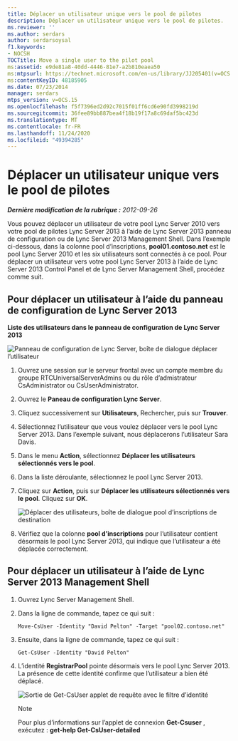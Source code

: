 ```yaml
---
title: Déplacer un utilisateur unique vers le pool de pilotes
description: Déplacer un utilisateur unique vers le pool de pilotes.
ms.reviewer: ''
ms.author: serdars
author: serdarsoysal
f1.keywords:
- NOCSH
TOCTitle: Move a single user to the pilot pool
ms:assetid: e9de81a8-40dd-4446-81e7-a2b810eaea50
ms:mtpsurl: https://technet.microsoft.com/en-us/library/JJ205401(v=OCS.15)
ms:contentKeyID: 48185905
ms.date: 07/23/2014
manager: serdars
mtps_version: v=OCS.15
ms.openlocfilehash: f5f7396ed2d92c7015f01ff6cd6e90fd3998219d
ms.sourcegitcommit: 36fee89bb887bea4f18b19f17a8c69daf5bc423d
ms.translationtype: MT
ms.contentlocale: fr-FR
ms.lasthandoff: 11/24/2020
ms.locfileid: "49394285"
---
```

# <a name="move-a-single-user-to-the-pilot-pool"></a>Déplacer un utilisateur unique vers le pool de pilotes

<div data-xmlns="http://www.w3.org/1999/xhtml">

<div class="topic" data-xmlns="http://www.w3.org/1999/xhtml" data-msxsl="urn:schemas-microsoft-com:xslt" data-cs="https://msdn.microsoft.com/">

<div data-asp="https://msdn2.microsoft.com/asp">



</div>

<div id="mainSection">

<div id="mainBody">

<span> </span>

_**Dernière modification de la rubrique :** 2012-09-26_

Vous pouvez déplacer un utilisateur de votre pool Lync Server 2010 vers votre pool de pilotes Lync Server 2013 à l’aide de Lync Server 2013 panneau de configuration ou de Lync Server 2013 Management Shell. Dans l’exemple ci-dessous, dans la colonne pool d’inscriptions, **pool01.contoso.net** est le pool Lync Server 2010 et les six utilisateurs sont connectés à ce pool. Pour déplacer un utilisateur vers votre pool Lync Server 2013 à l’aide de Lync Server 2013 Control Panel et de Lync Server Management Shell, procédez comme suit.

<div>

## <a name="to-move-a-user-by-using-the-lync-server-2013-control-panel"></a>Pour déplacer un utilisateur à l’aide du panneau de configuration de Lync Server 2013

**Liste des utilisateurs dans le panneau de configuration de Lync Server 2013**

![Panneau de configuration de Lync Server, boîte de dialogue déplacer l’utilisateur](images/JJ721870.a2bce284-0392-4db3-9bb2-9f12699738e7(OCS.15).jpg "Panneau de configuration de Lync Server, boîte de dialogue déplacer l’utilisateur")

1.  Ouvrez une session sur le serveur frontal avec un compte membre du groupe RTCUniversalServerAdmins ou du rôle d’admistrateur CsAdministrator ou CsUserAdministrator.

2.  Ouvrez le **Paneau de configuration Lync Server**.

3.  Cliquez successivement sur **Utilisateurs**, Rechercher, puis sur **Trouver**.

4.  Sélectionnez l’utilisateur que vous voulez déplacer vers le pool Lync Server 2013. Dans l’exemple suivant, nous déplacerons l’utilisateur Sara Davis.

5.  Dans le menu **Action**, sélectionnez **Déplacer les utilisateurs sélectionnés vers le pool**.

6.  Dans la liste déroulante, sélectionnez le pool Lync Server 2013.

7.  Cliquez sur **Action**, puis sur **Déplacer les utilisateurs sélectionnés vers le pool**. Cliquez sur **OK**.
    
    ![Déplacer des utilisateurs, boîte de dialogue pool d’inscriptions de destination](images/JJ205401.8a375003-dc00-4541-b578-4d88f2010601(OCS.15).png "Déplacer des utilisateurs, boîte de dialogue pool d’inscriptions de destination")  

8.  Vérifiez que la colonne **pool d’inscriptions** pour l’utilisateur contient désormais le pool Lync Server 2013, qui indique que l’utilisateur a été déplacée correctement.

</div>

<div>

## <a name="to-move-a-user-by-using-the-lync-server-2013-management-shell"></a>Pour déplacer un utilisateur à l’aide de Lync Server 2013 Management Shell

1.  Ouvrez Lync Server Management Shell.

2.  Dans la ligne de commande, tapez ce qui suit :
    
        Move-CsUser -Identity "David Pelton" -Target "pool02.contoso.net"

3.  Ensuite, dans la ligne de commande, tapez ce qui suit :
    
        Get-CsUser -Identity "David Pelton"

4.  L’identité **RegistrarPool** pointe désormais vers le pool Lync Server 2013. La présence de cette identité confirme que l’utilisateur a bien été déplacé.
    
    ![Sortie de Get-CsUser applet de requête avec le filtre d’identité](images/JJ205401.bc5d4672-8068-4475-b882-dbd305c801a9(OCS.15).jpg "Sortie de Get-CsUser applet de requête avec le filtre d’identité")  
    
    <div>
    

    > [!NOTE]  
    > Pour plus d’informations sur l’applet de connexion <STRONG>Get-Csuser</STRONG> , exécutez : <STRONG>get-help Get-CsUser-detailed</STRONG>

    
    </div>

</div>

</div>

<span> </span>

</div>

</div>

</div>

